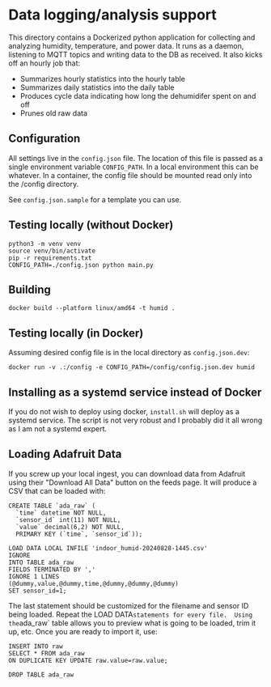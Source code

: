 # Data logging/analysis support

This directory contains a Dockerized python application for collecting
and analyzing humidity, temperature, and power data.  It runs as a daemon, listening to MQTT topics and writing data to the DB as received.  It also kicks off an hourly job that:
* Summarizes hourly statistics into the hourly table
* Summarizes daily statistics into the daily table
* Produces cycle data indicating how long the dehumidifer spent on and off
* Prunes old raw data

## Configuration

All settings live in the `config.json` file.  The location of this file is
passed as a single environment variable `CONFIG_PATH`.  In a local environment
this can be whatever.  In a container, the config file should be mounted
read only into the /config directory.

See `config.json.sample` for a template you can use.

## Testing locally (without Docker)
```
python3 -m venv venv
source venv/bin/activate
pip -r requirements.txt
CONFIG_PATH=./config.json python main.py
```

## Building
```
docker build --platform linux/amd64 -t humid .
```

## Testing locally (in Docker)
Assuming desired config file is in the local directory as `config.json.dev`:
```
docker run -v .:/config -e CONFIG_PATH=/config/config.json.dev humid
```

## Installing as a systemd service instead of Docker

If you do not wish to deploy using docker, `install.sh` will deploy as
a systemd service.  The script is not very robust and I probably did
it all wrong as I am not a systemd expert.

## Loading Adafruit Data

If you screw up your local ingest, you can download data from Adafruit
using their "Download All Data" button on the feeds page.  It will
produce a CSV that can be loaded with:

```
CREATE TABLE `ada_raw` (
  `time` datetime NOT NULL,
  `sensor_id` int(11) NOT NULL,
  `value` decimal(6,2) NOT NULL,
  PRIMARY KEY (`time`, `sensor_id`));
  
LOAD DATA LOCAL INFILE 'indoor_humid-20240828-1445.csv'
IGNORE
INTO TABLE ada_raw
FIELDS TERMINATED BY ','
IGNORE 1 LINES
(@dummy,value,@dummy,time,@dummy,@dummy,@dummy)
SET sensor_id=1;
```

The last statement should be customized for the filename and sensor ID
being loaded.  Repeat the LOAD DATA` statements for every file.  Using
the `ada_raw` table allows you to preview what is going to be loaded,
trim it up, etc.  Once you are ready to import it, use:

```
INSERT INTO raw
SELECT * FROM ada_raw
ON DUPLICATE KEY UPDATE raw.value=raw.value;

DROP TABLE ada_raw
```
